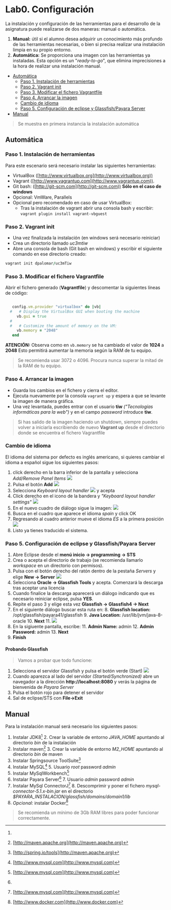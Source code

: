 # Lab0. Configuración

La instalación y configuración de las herramientas para el desarrollo de la asignatura puede realizarse de dos maneras: manual o automática.

1. __Manual:__ útil si el alumno desea adquirir un conocimiento más profundo de las herramientas necesarias, o bien si precisa realizar una instalación limpia en su propio entorno.
2. __Automática:__ Se proporciona una imagen con las herramientas ya instaladas. Esta opción es un "_ready-to-go_", que elimina imprecisiones a la hora de realizar una instalación manual. 

<!-- MarkdownTOC depth=3 -->

- [Automática](#automática)
  - [Paso 1. Instalación de herramientas](#paso-1-instalación-de-herramientas)
  - [Paso 2. Vagrant init](#paso-2-vagrant-init)
  - [Paso 3. Modificar el fichero Vagrantfile](#paso-3-modificar-el-fichero-vagrantfile)
  - [Paso 4. Arrancar la imagen](#paso-4-arrancar-la-imagen)
  - [Cambio de idioma](#cambio-de-idioma)
  - [Paso 5. Configuración de eclipse y Glassfish/Payara Server](#paso-5-configuración-de-eclipse-y-glassfishpayara-server)
- [Manual](#manual)

<!-- /MarkdownTOC -->


> Se muestra en primera instancia la instalación automática


## Automática

### Paso 1. Instalación de herramientas

Para este escenario será necesario instalar las siguientes herramientas:

- VirtualBox ([http://www.virtualbox.org](http://www.virtualbox.org))
- Vagrant ([http://www.vagrantup.com](http://www.vagrantup.com)).
- Git bash: ([http://git-scm.com](http://git-scm.com)) __Sólo en el caso de windows__
- Opcional: VmWare, Parallels
- Opcional pero recomendado en caso de usar VirtualBox:
  - Tras la instalación de vagrant abrir una consola bash y escribir: `vagrant plugin install vagrant-vbguest`

### Paso 2. Vagrant init

- Una vez finalizada la instalación (en windows será necesario reiniciar)
- Crea un directorio llamado _uc3mtiw_
- Abre una consola de bash (Git bash en windows) y escribir el siguiente comando en ese directorio creado:

```ruby
vagrant init dpalomar/uc3mTiw
```

### Paso 3. Modificar el fichero Vagrantfile

Abrir el fichero generado (__Vagrantfile__) y descomentar la siguientes líneas de código:

```ruby

   config.vm.provider "virtualbox" do |vb|
  #   # Display the VirtualBox GUI when booting the machine
     vb.gui = true
  #
  #   # Customize the amount of memory on the VM:
     vb.memory = "2048"
   end
```

__ATENCIÓN:__ Observa como en `vb.memory` se ha cambiado el valor de __1024__ a __2048__ Esto permitirá aumentar la memoria según la RAM de tu equipo.

> Se recomienda usar 3072 o 4096. Procura nunca superar la mitad de la RAM de tu equipo.

### Paso 4. Arrancar la imagen

- Guarda los cambios en el fichero y cierra el editor.
- Ejecuta nuevamente por la consola `vagrant up` y espera a que se levante la imagen de manera gráfica.
- Una vez levantada, puedes entrar con el usuario __tiw__ _("Tecnologías informáticas para la web")_ y en el campo _password_ introduce __tiw__.

> Si has salido de la imagen haciendo un shutdown, siempre puedes volver a iniciarla escribiendo de nuevo __Vagrant up__ desde el directorio donde se encuentra el fichero Vagrantfile

### Cambio de idioma

El idioma del sistema por defecto es inglés americano, si quieres cambiar el idioma a español sigue los siguientes pasos:

1. click derecho en la barra inferior de la pantalla y selecciona _Add/Remove Panel Items_ ![](images/Imagen1.png)
2. Pulsa el botón __Add__ ![](images/Imagen1-1.png)
2. Selecciona _Keyboard layout handler_ ![](images/Imagen1-2.png) y acepta
3. Click derecho en el icono de la bandera y _"Keyboard layout handler settings"_ ![](images/Imagen2.png)
3. En el nuevo cuadro de diálogo sigue la imagen: ![](images/Imagen3.png)
4. Busca en el cuadro que aparece el idioma _spain_ y click OK
5. Regresando al cuadro anterior mueve el idioma _ES_ a la primera posición ![](images/Imagen4.png)
6. Listo ya tienes traducido el sistema.

### Paso 5. Configuración de eclipse y Glassfish/Payara Server

1. Abre Eclipse desde el  __menú inicio -> programming -> STS__
2. Crea o acepta el directorio de trabajo (se recomienda llamarlo _workspace_ en un directorio con permisos).
3. Pulsa con el botón derecho del ratón dentro de la pestaña _Servers_ y elige __New -> Server__ ![](images/Imagen5.png)
4. Selecciona __Oracle -> Glassfish Tools__ y acepta. Comenzará la descarga tras aceptar una licencia
5. Cuando finalice la descarga aparecerá un diálogo indicando que es necesario reiniciar eclipse, pulsa __YES__.
6. Repite el paso 3 y elige esta vez __Glassfish -> Glassfish4 -> Next__
7. En el siguiente diálogo buscar esta ruta en:
    8. __Glassfish location:__ /opt/glassfish/payara41/glassfish
    9. __Java Location:__ /usr/lib/jvm/java-8-oracle
    10. __Next__
    11. ![](images/Imagen6.png)
10. En la sigiuente pantalla, escribe:
    11. __Admin Name:__ admin
    12. __Admin Password:__ admin
    13. __Next__
14. __Finish__

#### Probando Glassfish

> Vamos a probar que todo funcione:

1. Selecciona el servidor Glassfish y pulsa el botón verde (Start) ![](images/Imagen7.png)
2. Cuando aparezca al lado del servidor _(Started/Synchronized)_ abre un navegador a la dirección __http://localhost:8080__ y verás la página de bienvenida de _Payara Server_
3. Pulsa el botón rojo para detener el servidor
4. Sal de eclipse/STS con __File->Exit__

## Manual

Para la instalación manual será necesario los siguientes pasos:

1. Instalar JDK8[^1]
    2. Crear la variable de entorno *JAVA_HOME* apuntando al directorio _bin_ de la instalación
2. Instalar maven[^2] 
    3. Crear la variable de entorno *M2_HOME* apuntando al directorio _bin_ de maven
3. Instalar Springsource ToolSuite[^3]
4. Instalar MySQL[^4]
    5. Usuario _root_ password _admin_
5. Instalar MySqlWorkbench[^5]
6. Instalar Payara Server[^6]
    7. Usuario _admin_ password _admin_
7. Instalar MySql ConnectorJ[^7]
    8. Descomprimir y poner el fichero _mysql-connector-5.1.x-bin.jar_ en el directorio *$PAYARA_INSTALACION/glassfish/domains/domain1/lib*
9. _Opcional:_ instalar Docker[^8]

> Se recomienda un mínimo de 3Gb RAM libres para poder funcionar correctamente.



[^1]: 
[^2]: [http://maven.apache.org](http://maven.apache.org)
[^3]: [http://spring.io/tools](http://maven.apache.org)
[^4]: [http://www.mysql.com](http://www.mysql.com)
[^5]: [http://www.mysql.com](http://www.mysql.com)
[^6]: 
[^7]: [http://www.mysql.com](http://www.mysql.com)
[^8]: [http://www.docker.com](http://www.docker.com)